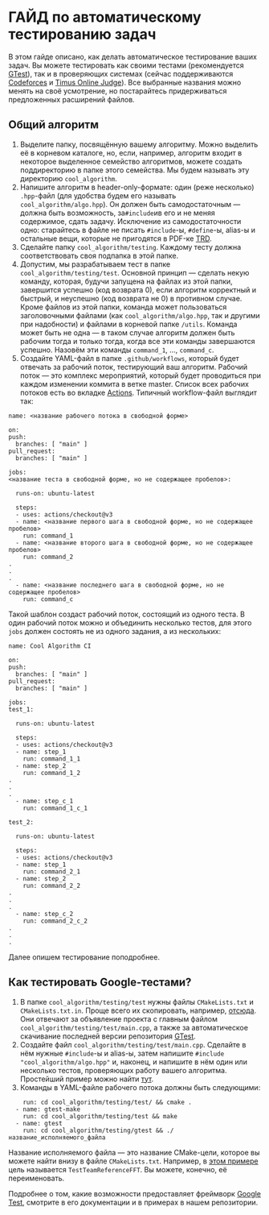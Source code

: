 # ГАЙД по автоматическому тестированию задач

В этом гайде описано, как делать автоматическое тестирование ваших задач. Вы можете тестировать как своими тестами (рекомендуется [GTest](https://github.com/google/googletest)), так и в проверяющих системах (сейчас поддерживаются [Codeforces](https://codeforces.com/) и [Timus Online Judge](https://acm.timus.ru/)). Все выбранные названия можно менять на своё усмотрение, но постарайтесь придерживаться предложенных расширений файлов.
## Общий алгоритм
1. Выделите папку, посвящённую вашему алгоритму. Можно выделить её в корневом каталоге, но, если, например, алгоритм входит в некоторое выделенное семейство алгоритмов, можете создать поддиректорию в папке этого семейства. Мы будем называть эту директорию `cool_algorithm`.
2. Напишите алгоритм в header-only-формате: один (реже несколько) `.hpp`-файл (для удобства будем его называть `cool_algorithm/algo.hpp`). Он должен быть самодостаточным — должна быть возможность, за`#include`ив его и не меняя содержимое, сдать задачу. Исключение из самодостаточности одно: старайтесь в файле не писать `#include`-ы, `#define`-ы, alias-ы и остальные вещи, которые не пригодятся в PDF-ке [TRD](https://neerc.ifmo.ru/information/team-reference.html).
3. Сделайте папку `cool_algorithm/testing`. Каждому тесту должна соответствовать своя подпапка в этой папке.
4. Допустим, мы разрабатываем тест в папке `cool_algorithm/testing/test`. Основной принцип — сделать некую команду, которая, будучи запущена на файлах из этой папки, завершится успешно (код возврата 0), если алгоритм корректный и быстрый, и неуспешно (код возврата не 0) в противном случае. Кроме файлов из этой папки, команда может пользоваться заголовочными файлами (как `cool_algorithm/algo.hpp`, так и другими при надобности) и файлами в корневой папке `/utils`. Команда может быть не одна — в таком случае алгоритм должен быть рабочим тогда и только тогда, когда все эти команды завершаются успешно. Назовём эти команды `command_1`, ..., `command_c`.
5. Создайте YAML-файл в папке `.github/workflows`, который будет отвечать за рабочий поток, тестирующий ваш алгоритм. Рабочий поток — это комплекс мероприятий, который будет проводиться при каждом изменении коммита в ветке master. Список всех рабочих потоков есть во вкладке [Actions](https://github.com/ivanovmp/team-reference-testing-public/actions). Типичный workflow-файл выглядит так:
  ```
name: <название рабочего потока в свободной форме>

on:
  push:
    branches: [ "main" ]
  pull_request:
    branches: [ "main" ]

jobs:
  <название теста в свободной форме, но не содержащее пробелов>:

    runs-on: ubuntu-latest

    steps:
    - uses: actions/checkout@v3
    - name: <название первого шага в свободной форме, но не содержащее пробелов>
      run: command_1
    - name: <название второго шага в свободной форме, но не содержащее пробелов>
      run: command_2
.
.
.
    - name: <название последнего шага в свободной форме, но не содержащее пробелов>
      run: command_c
  ```
  Такой шаблон создаст рабочий поток, состоящий из одного теста. В один рабочий поток можно и объединить несколько тестов, для этого `jobs` должен состоять не из одного задания, а из нескольких:
  ```
name: Cool Algorithm CI

on:
  push:
    branches: [ "main" ]
  pull_request:
    branches: [ "main" ]

jobs:
  test_1:

    runs-on: ubuntu-latest

    steps:
    - uses: actions/checkout@v3
    - name: step_1
      run: command_1_1
    - name: step_2
      run: command_1_2
.
.
.
    - name: step_c_1
      run: command_1_c_1

  test_2:

    runs-on: ubuntu-latest

    steps:
    - uses: actions/checkout@v3
    - name: step_1
      run: command_2_1
    - name: step_2
      run: command_2_2
.
.
.
    - name: step_c_2
      run: command_2_c_2
.
.
.
  ```
Далее опишем тестирование поподробнее.

## Как тестировать Google-тестами?
1. В папке `cool_algorithm/testing/test` нужны файлы `CMakeLists.txt` и `CMakeLists.txt.in`. Проще всего их скопировать, например, [отсюда](https://github.com/ivanovmp/team-reference-testing-public/tree/main/FFT/testing/test). Они отвечают за объявление проекта с главным файлом `cool_algorithm/testing/test/main.cpp`, а также за автоматическое скачивание последней версии репозитория [GTest](https://github.com/google/googletest).
2. Создайте файл `cool_algorithm/testing/test/main.cpp`. Сделайте в нём нужные `#include`-ы и alias-ы, затем напишите `#include "cool_algorithm/algo.hpp"` и, наконец, и напишите в нём один или несколько тестов, проверяющих работу вашего алгоритма. Простейший пример можно найти [тут](https://github.com/ivanovmp/team-reference-testing-public/blob/main/simplex/testing/gtest/main.cpp).
3. Команды в YAML-файле рабочего потока должны быть следующими:
  ```
      run: cd cool_algorithm/testing/test/ && cmake .
    - name: gtest-make
      run: cd cool_algorithm/testing/test && make
    - name: gtest
      run: cd cool_algorithm/testing/gtest && ./название_исполняемого_файла
```
  Название исполняемого файла — это название CMake-цели, которое вы можете найти внизу в файле `CMakeLists.txt`. Например, в [этом примере](https://github.com/ivanovmp/team-reference-testing-public/tree/main/FFT/testing/test/CMakeLists.txt) цель называется `TestTeamReferenceFFT`. Вы можете, конечно, её переименовать.

Подробнее о том, какие возможности предоставляет фреймворк [Google Test](https://github.com/google/googletest), смотрите в его документации и в примерах в нашем репозитории.
